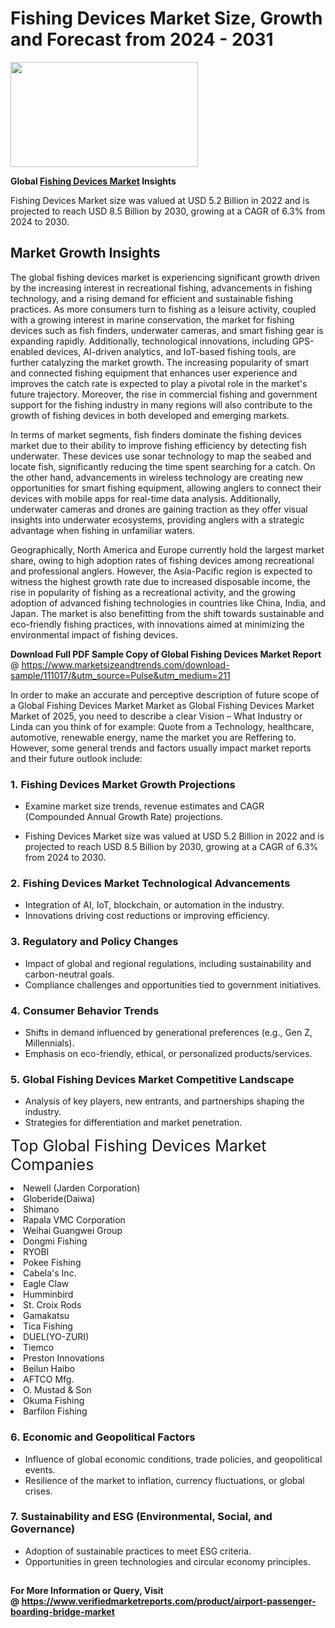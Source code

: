 <H1>Fishing Devices Market Size, Growth and Forecast from 2024 - 2031</H1><img class="aligncenter size-medium wp-image-584254" src="https://thirdeyenews.in/wp-content/uploads/2024/09/Global-Market-Research-300x168.jpeg" alt="" width="300" height="168" /><p><strong>Global&nbsp;<a href="https://www.marketsizeandtrends.com/download-sample/111017/&amp;utm_source=Pulse&amp;utm_medium=211">Fishing Devices Market</a> Insights</strong></p><p>Fishing Devices Market size was valued at USD 5.2 Billion in 2022 and is projected to reach USD 8.5 Billion by 2030, growing at a CAGR of 6.3% from 2024 to 2030.</p><p><h2>Market Growth Insights</h2> <p>The global fishing devices market is experiencing significant growth driven by the increasing interest in recreational fishing, advancements in fishing technology, and a rising demand for efficient and sustainable fishing practices. As more consumers turn to fishing as a leisure activity, coupled with a growing interest in marine conservation, the market for fishing devices such as fish finders, underwater cameras, and smart fishing gear is expanding rapidly. Additionally, technological innovations, including GPS-enabled devices, AI-driven analytics, and IoT-based fishing tools, are further catalyzing the market growth. The increasing popularity of smart and connected fishing equipment that enhances user experience and improves the catch rate is expected to play a pivotal role in the market's future trajectory. Moreover, the rise in commercial fishing and government support for the fishing industry in many regions will also contribute to the growth of fishing devices in both developed and emerging markets. </p> <p>In terms of market segments, fish finders dominate the fishing devices market due to their ability to improve fishing efficiency by detecting fish underwater. These devices use sonar technology to map the seabed and locate fish, significantly reducing the time spent searching for a catch. On the other hand, advancements in wireless technology are creating new opportunities for smart fishing equipment, allowing anglers to connect their devices with mobile apps for real-time data analysis. Additionally, underwater cameras and drones are gaining traction as they offer visual insights into underwater ecosystems, providing anglers with a strategic advantage when fishing in unfamiliar waters.</p> <p>Geographically, North America and Europe currently hold the largest market share, owing to high adoption rates of fishing devices among recreational and professional anglers. However, the Asia-Pacific region is expected to witness the highest growth rate due to increased disposable income, the rise in popularity of fishing as a recreational activity, and the growing adoption of advanced fishing technologies in countries like China, India, and Japan. The market is also benefitting from the shift towards sustainable and eco-friendly fishing practices, with innovations aimed at minimizing the environmental impact of fishing devices.</p> <p></p><p><span class=""><strong>Download Full PDF Sample Copy of Global Fishing Devices Market Report</strong> @ <a href="https://www.marketsizeandtrends.com/download-sample/111017/&amp;utm_source=Pulse&amp;utm_medium=211" target="_blank">https://www.marketsizeandtrends.com/download-sample/111017/&amp;utm_source=Pulse&amp;utm_medium=211</a></span></p><p>In order to make an accurate and perceptive description of future scope of a Global&nbsp;Fishing Devices Market Market as Global&nbsp;Fishing Devices Market Market of 2025, you need to describe a clear Vision &ndash; What Industry or Linda can you think of for example: Quote from a Technology, healthcare, automotive, renewable energy, name the market you are Reffering to. However, some general trends and factors usually impact market reports and their future outlook include:</p><h3>1.&nbsp;<strong>Fishing Devices Market Growth Projections</strong></h3><ul><li>Examine market size trends, revenue estimates and CAGR (Compounded Annual Growth Rate) projections.</li><li><p>Fishing Devices Market size was valued at USD 5.2 Billion in 2022 and is projected to reach USD 8.5 Billion by 2030, growing at a CAGR of 6.3% from 2024 to 2030.</p></li></ul><h3>2.&nbsp;<strong>Fishing Devices Market Technological Advancements</strong></h3><ul><li>Integration of AI, IoT, blockchain, or automation in the industry.</li><li>Innovations driving cost reductions or improving efficiency.</li></ul><h3>3.&nbsp;<strong>Regulatory and Policy Changes</strong></h3><ul><li>Impact of global and regional regulations, including sustainability and carbon-neutral goals.</li><li>Compliance challenges and opportunities tied to government initiatives.</li></ul><h3>4.&nbsp;<strong>Consumer Behavior Trends</strong></h3><ul><li>Shifts in demand influenced by generational preferences (e.g., Gen Z, Millennials).</li><li>Emphasis on eco-friendly, ethical, or personalized products/services.</li></ul><h3>5.&nbsp;<strong>Global Fishing Devices Market Competitive Landscape</strong></h3><ul><li>Analysis of key players, new entrants, and partnerships shaping the industry.</li><li>Strategies for differentiation and market penetration.</li></ul><p data-pm-slice="1 1 []"><span style="color: inherit; font-family: inherit; font-size: 25px;">Top Global Fishing Devices Market Companies</span></p><div class="" data-test-id=""><p><li>Newell (Jarden Corporation)</li><li> Globeride(Daiwa)</li><li> Shimano</li><li> Rapala VMC Corporation</li><li> Weihai Guangwei Group</li><li> Dongmi Fishing</li><li> RYOBI</li><li> Pokee Fishing</li><li> Cabela's Inc.</li><li> Eagle Claw</li><li> Humminbird</li><li> St. Croix Rods</li><li> Gamakatsu</li><li> Tica Fishing</li><li> DUEL(YO-ZURI)</li><li> Tiemco</li><li> Preston Innovations</li><li> Beilun Haibo</li><li> AFTCO Mfg.</li><li> O. Mustad & Son</li><li> Okuma Fishing</li><li> Barfilon Fishing</li></p></div><h3>6.&nbsp;<strong>Economic and Geopolitical Factors</strong></h3><ul><li>Influence of global economic conditions, trade policies, and geopolitical events.</li><li>Resilience of the market to inflation, currency fluctuations, or global crises.</li></ul><h3>7.&nbsp;<strong>Sustainability and ESG (Environmental, Social, and Governance)</strong></h3><ul><li>Adoption of sustainable practices to meet ESG criteria.</li><li>Opportunities in green technologies and circular economy principles.</li></ul><h2><strong style="font-size: 14px;">For More Information or Query, Visit @&nbsp;</strong><a style="background-color: #ffffff; font-size: 14px;" href="https://www.marketsizeandtrends.com/report/fishing-devices-market/" target="_blank">https://www.verifiedmarketreports.com/product/airport-passenger-boarding-bridge-market</a></h2>
